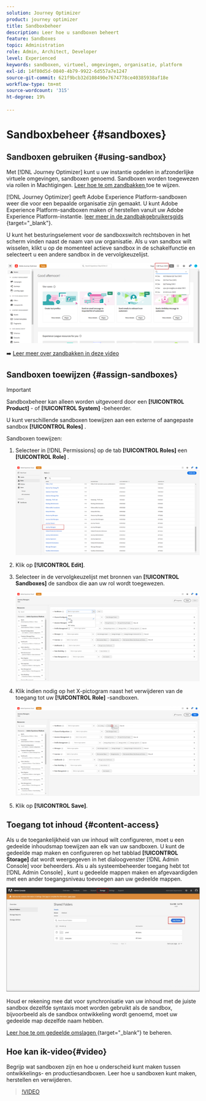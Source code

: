 ```yaml
---
solution: Journey Optimizer
product: journey optimizer
title: Sandboxbeheer
description: Leer hoe u sandboxen beheert
feature: Sandboxes
topic: Administration
role: Admin, Architect, Developer
level: Experienced
keywords: sandboxen, virtueel, omgevingen, organisatie, platform
exl-id: 14f80d5d-0840-4b79-9922-6d557a7e1247
source-git-commit: 621f9bcb32d108490e7674778ce40385938af18e
workflow-type: tm+mt
source-wordcount: '315'
ht-degree: 19%

---
```


# Sandboxbeheer {#sandboxes}

## Sandboxen gebruiken {#using-sandbox}

Met [!DNL Journey Optimizer] kunt u uw instantie opdelen in afzonderlijke virtuele omgevingen, sandboxen genoemd. Sandboxen worden toegewezen via rollen in Machtigingen. [ Leer hoe te om zandbakken ](permissions.md#create-product-profile) toe te wijzen.

[!DNL Journey Optimizer] geeft Adobe Experience Platform-sandboxen weer die voor een bepaalde organisatie zijn gemaakt. U kunt Adobe Experience Platform-sandboxen maken of herstellen vanuit uw Adobe Experience Platform-instantie. [ leer meer in de zandbakgebruikersgids ](https://experienceleague.adobe.com/docs/experience-platform/sandbox/ui/user-guide.html){target="_blank"}.

U kunt het besturingselement voor de sandboxswitch rechtsboven in het scherm vinden naast de naam van uw organisatie. Als u van sandbox wilt wisselen, klikt u op de momenteel actieve sandbox in de schakelfunctie en selecteert u een andere sandbox in de vervolgkeuzelijst.

![](assets/sandbox_5.png)

➡️ [ Leer meer over zandbakken in deze video ](#video)

## Sandboxen toewijzen {#assign-sandboxes}

>[!IMPORTANT]
>
> Sandboxbeheer kan alleen worden uitgevoerd door een **[!UICONTROL Product]** - of **[!UICONTROL System]** -beheerder.

U kunt verschillende sandboxen toewijzen aan een externe of aangepaste sandbox **[!UICONTROL Roles]** .

Sandboxen toewijzen:

1. Selecteer in [!DNL Permissions] op de tab **[!UICONTROL Roles]** een **[!UICONTROL Role]** .

   ![](assets/sandbox_1.png)

1. Klik op **[!UICONTROL Edit]**.

1. Selecteer in de vervolgkeuzelijst met bronnen van **[!UICONTROL Sandboxes]** de sandbox die aan uw rol wordt toegewezen.

   ![](assets/sandbox_3.png)

1. Klik indien nodig op het X-pictogram naast het verwijderen van de toegang tot uw **[!UICONTROL Role]** -sandboxen.

   ![](assets/sandbox_4.png)

1. Klik op **[!UICONTROL Save]**.

## Toegang tot inhoud {#content-access}

Als u de toegankelijkheid van uw inhoud wilt configureren, moet u een gedeelde inhoudsmap toewijzen aan elk van uw sandboxen. U kunt de gedeelde map maken en configureren op het tabblad **[!UICONTROL Storage]** dat wordt weergegeven in het dialoogvenster [!DNL Admin Console] voor beheerders. Als u als systeembeheerder toegang hebt tot [!DNL Admin Console] , kunt u gedeelde mappen maken en afgevaardigden met een ander toegangsniveau toevoegen aan uw gedeelde mappen.

![](assets/do-not-localize/content_access.png)

Houd er rekening mee dat voor synchronisatie van uw inhoud met de juiste sandbox dezelfde syntaxis moet worden gebruikt als de sandbox, bijvoorbeeld als de sandbox ontwikkeling wordt genoemd, moet uw gedeelde map dezelfde naam hebben.

[ Leer hoe te om gedeelde omslagen ](https://helpx.adobe.com/enterprise/admin-guide.html/enterprise/using/manage-adobe-storage.ug.html){target="_blank"} te beheren.

## Hoe kan ik-video{#video}

Begrijp wat sandboxen zijn en hoe u onderscheid kunt maken tussen ontwikkelings- en productiesandboxen. Leer hoe u sandboxen kunt maken, herstellen en verwijderen.

>[!VIDEO](https://video.tv.adobe.com/v/334355?quality=12)